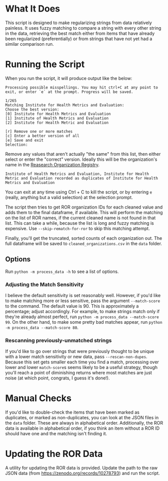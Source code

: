 # What It Does

This script is designed to make regularizing strings from data relatively painless. It uses fuzzy matching to compare a string with every other string in the data, retrieving the best match either from items that have already been regularized (preferentially) or from strings that have not yet had a similar comparison run.

# Running the Script

When you run the script, it will produce output like the below:

```
Processing possible misspellings. You may hit ctrl+C at any point to exit, or enter `e` at the prompt. Progress will be saved.

1/265
Matching Institute for Health Metrics and Evaluation:
Choose the best version:
[0] Institute for Health Metrics and Evaluation
[1] Institute of Health Metrics and Evaluation
[2] Institute for Health Metric and Evaluation

[r] Remove one or more matches
[c] Enter a better version of all
[e] Save and exit
Selection:
```

Remove any values that aren't actually "the same" from this list, then either select or enter the "correct" version. Ideally this will be the organization's name in the [Reasearch Organization Registry](https://ror.org/).

```
Institute of Health Metrics and Evaluation, Institute for Health Metric and Evaluation recorded as duplicates of Institute for Health Metrics and Evaluation
```

You can exit at any time using Ctrl + C to kill the script, or by entering `e` (really, anything but a valid selection) at the selection prompt.

The script then tries to get ROR organization IDs for each cleaned value and adds them to the final dataframe, if available. This will perform the matching on the list of ROR names, if
the current cleaned name is not found in that list. This can take a while, because the list is long and fuzzy matching is expensive. Use `--skip-rematch-for-ror` to skip this matching attempt.

Finally, you'll get the truncated, sorted counts of each organization out. The full dataframe will be saved to `cleaned_organizations.csv` in the `data` folder.

## Options

Run `python -m process_data -h` to see a list of options.

### Adjusting the Match Sensitivity

I believe the default sensitivity is set reasonably well. However, if you'd like to make matching more or less sensitive, pass the argument `--match-score` to the command. The default value is 90. This is approximately a percentage; adjust accordingly. For example, to make strings match only if they're already almost perfect, run `python -m process_data --match-score 99`. On the other hand, to make some pretty bad matches appear, run `python -m process_data --match-score 80`.

### Rescanning previously-unmatched strings

If you'd like to go over strings that were previously thought to be unique with a lower match sensitivity or new data, pass `--rescan-non-dupes`. Because this set gets smaller each time you find a match, processing over lower and lower `match-score`s seems likely to be a useful strategy, though you'll reach a point of diminishing returns where most matches are just noise (at which point, congrats, I guess it's done!).

# Manual Checks

If you'd like to double-check the items that have been marked as duplicates, or marked as non-duplicates, you can look at the JSON files in the `data` folder. These are always in alphabetical order. Additionally, the ROR data is available in alphabetical order, if you think an item without a ROR ID should have one and the matching isn't finding it.

# Updating the ROR Data

A utility for updating the ROR data is provided. Update the path to the raw JSON data (from https://zenodo.org/records/10278793) and run the script.
